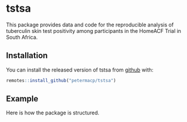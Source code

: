 
<!-- README.md is generated from README.Rmd. Please edit that file -->

# tstsa

<!-- badges: start -->

<!-- badges: end -->

This package provides data and code for the reproducible analysis of
tuberculin skin test positivity among participants in the HomeACF Trial
in South Africa.

## Installation

You can install the released version of tstsa from
[github](https://github.com/petermacp/tstsa) with:

``` r
remotes::install_github("petermacp/tstsa")
```

## Example

Here is how the package is structured.
